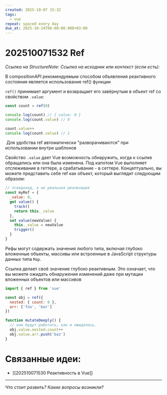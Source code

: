 ```yaml
---
created: 2025-10-07 15:32
tags:
  - vue
repeat: spaced every day
due_at: 2025-10-24T06:00:00.000+03:00
---
```

# 202510071532 Ref

*Ссылка на StructureNote:*
*Ссылка на исходник или контекст (если есть):*

В compositionAPI рекомендуемым способом объявления реактивного состояния является использование ref() функции

`ref()` принимает аргумент и возвращает его завёрнутым в объект ref со свойством `.value`:

```js
const count = ref(0)

console.log(count) // { value: 0 }
console.log(count.value) // 0

count.value++
console.log(count.value) // 1
```

 Для удобства ref автоматически "разворачиваются" при использовании внутри шаблонов

Свойство `.value` дает Vue возможность обнаружить, когда к ссылке обращались или она была изменена. Под капотом Vue выполняет отслеживание в геттере, а срабатывание - в сеттере. Концептуально, вы можете представить себе ref как объект, который выглядит следующим образом:

```js
// псевдокод, а не реальная реализация
const myRef = {
  _value: 0,
  get value() {
    track()
    return this._value
  },
  set value(newValue) {
    this._value = newValue
    trigger()
  }
}
```

Рефы могут содержать значения любого типа, включая глубоко вложенные объекты, массивы или встроенные в JavaScript структуры данных типа `Map`.

Ссылка делает своё значение глубоко реактивным. Это означает, что вы можете ожидать обнаружения изменений даже при мутации вложенных объектов или массивов

```js
import { ref } from 'vue'

const obj = ref({
  nested: { count: 0 },
  arr: ['foo', 'bar']
})

function mutateDeeply() {
  // они будут работать, как и ожидалось.
  obj.value.nested.count++
  obj.value.arr.push('baz')
}
```

# Связанные идеи:

* [[202510071530 Реактивность в Vue]]

---

*Что стоит развить? Какие вопросы возникли?*
